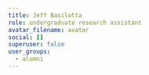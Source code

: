 ```yaml
---
title: Jeff Basilotta
role: undergraduate research assistant
avatar_filename: avatar
social: []
superuser: false
user_groups:
  - alumni
---
```

